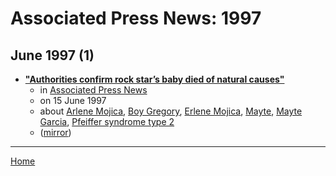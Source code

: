 # Associated Press News: 1997

## June 1997 (1)

 - [**"Authorities confirm rock star’s baby died of natural causes"**](https://apnews.com/a34eb1b4bd83629fa6450e237a49cfbb)
    - in [Associated Press News](../../../publications/a-e/associated-press-news/index.md)
    - on 15 June 1997
    - about [Arlene Mojica](../../../topics/arlene-mojica/index.md), [Boy Gregory](../../../topics/boy-gregory/index.md), [Erlene Mojica](../../../topics/erlene-mojica/index.md), [Mayte](../../../topics/mayte/index.md), [Mayte Garcia](../../../topics/mayte-garcia/index.md), [Pfeiffer syndrome type 2](../../../topics/pfeiffer-syndrome-type-2/index.md)
    - ([mirror](https://web.archive.org/web/*/https://apnews.com/a34eb1b4bd83629fa6450e237a49cfbb))

----

[Home](../index.md)
